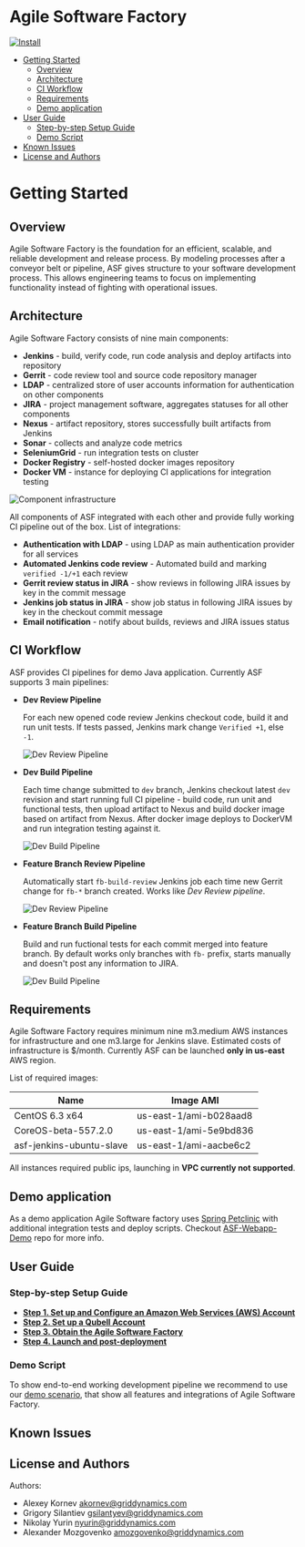 Agile Software Factory
======================

[![Install](https://raw.github.com/qubell-bazaar/component-skeleton/master/img/install.png)](https://express.qubell.com/applications/upload?metadataUrl=http://gd-asf.s3.amazonaws.com/meta.yaml)

* [Getting Started](#getting-started)
	* [Overview](#overview)
	* [Architecture](#architecture)
	* [CI Workflow](#ci-workflow)
	* [Requirements](#requirements)
	* [Demo application](#demoapp)
* [User Guide](#userguide)
	* [Step-by-step Setup Guide](#step-by-step-setup)
	* [Demo Script](#demo-script)
* [Known Issues](#issues)
* [License and Authors](#license-authors)

<a name="getting-started"></a>
# Getting Started

<a name="overview"></a>
## Overview

Agile Software Factory is the foundation for an efficient, scalable, and reliable development and release process. By modeling processes after a conveyor belt or pipeline, ASF gives structure to your software development process. This allows engineering teams to focus on implementing functionality instead of fighting with operational issues.

<a name="architecture"></a>
## Architecture

Agile Software Factory consists of nine main components:

- **Jenkins** - build, verify code, run code analysis and deploy artifacts into repository
- **Gerrit** - code review tool and source code repository manager
- **LDAP** - centralized store of user accounts information for authentication on other components
- **JIRA** - project management software, aggregates statuses for all other components
- **Nexus** - artifact repository, stores successfully built artifacts from Jenkins
- **Sonar** - collects and analyze code metrics
- **SeleniumGrid** - run integration tests on cluster
- **Docker Registry** - self-hosted docker images repository
- **Docker VM** - instance for deploying CI applications for integration testing

![Component infrastructure](docs/images/readme/infrastructure.png)

All components of ASF integrated with each other and provide fully working CI pipeline out of the box. List of integrations:

- **Authentication with LDAP** - using LDAP as main authentication provider for all services
- **Automated Jenkins code review** - Automated build and marking `verified -1/+1` each review
- **Gerrit review status in JIRA** - show reviews in following JIRA issues by key in the commit message
- **Jenkins job status in JIRA** -  show job status in following JIRA issues by key in the checkout commit message
- **Email notification** - notify about builds, reviews and JIRA issues status

<a name="ci-workflow"></a>
## CI Workflow

ASF provides CI pipelines for demo Java application. Currently ASF supports 3 main pipelines:

- **Dev Review Pipeline**
    
    For each new opened code review Jenkins checkout code, build it and run unit tests. If tests passed, Jenkins mark change `Verified +1`, else `-1`.
    
    ![Dev Review Pipeline](docs/images/readme/dev-review-workflow.png)

- **Dev Build Pipeline**

    Each time change submitted to `dev` branch, Jenkins checkout latest `dev` revision and start running full CI pipeline - build code, run unit and functional tests, then upload artifact to Nexus and build docker image based on artifact from Nexus. After docker image deploys to DockerVM and run integration testing against it.
    
    ![Dev Build Pipeline](docs/images/readme/dev-workflow.png)

- **Feature Branch Review Pipeline**
    
    Automatically start `fb-build-review` Jenkins job each time new Gerrit change for `fb-*` branch created. Works like *Dev Review pipeline*.
    
    ![Dev Review Pipeline](docs/images/readme/fb-review-workflow.png)

- **Feature Branch Build Pipeline**

    Build and run fuctional tests for each commit merged into feature branch. By default works only branches with `fb-` prefix, starts manually and doesn't post any information to JIRA.

    ![Dev Build Pipeline](docs/images/readme/fb-workflow.png)

<a name="requirements"></a>
## Requirements

Agile Software Factory requires minimum nine m3.medium AWS instances for infrastructure and one m3.large for Jenkins slave. Estimated costs of infrastructure is $<cost>/month. Currently ASF can be launched **only in us-east** AWS region.

List of required images:

| Name | Image AMI |
|------|-----------|
| CentOS 6.3 x64 | us-east-1/ami-b028aad8 |
| CoreOS-beta-557.2.0 | us-east-1/ami-5e9bd836 |
| asf-jenkins-ubuntu-slave | us-east-1/ami-aacbe6c2 |

All instances required public ips, launching in **VPC currently not supported**.

<a name="demoapp"></a>
## Demo application

As a demo application Agile Software factory uses [Spring Petclinic](https://github.com/spring-projects/spring-petclinic) with additional integration tests and deploy scripts. Checkout [ASF-Webapp-Demo](https://github.com/griddynamics/asf-webapp-demo) repo for more info.

<a name="userguide"></a>
## User Guide

<a name="step-by-step-setup"></a>
### Step-by-step Setup Guide
- **[Step 1. Set up and Configure an Amazon Web Services (AWS) Account](docs/install-guide/step-1.md)**
- **[Step 2. Set up a Qubell Account](docs/install-guide/step-2.md)**
- **[Step 3. Obtain the Agile Software Factory](docs/install-guide/step-3.md)**
- **[Step 4. Launch and post-deployment](docs/install-guide/step-4.md)**

<a name="demo-script"></a>
### Demo Script

To show end-to-end working development pipeline we recommend to use our [demo scenario](docs/demo-script.md), that show all features and integrations of Agile Software Factory.

<a name="issues"></a>
## Known Issues


<a name="license-authors"></a>
## License and Authors

Authors:
- Alexey Kornev <akornev@griddynamics.com>
- Grigory Silantiev <gsilantyev@griddynamics.com>
- Nikolay Yurin <nyurin@griddynamics.com>
- Alexander Mozgovenko <amozgovenko@griddynamics.com>
